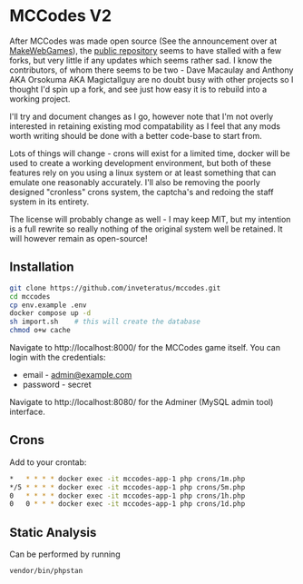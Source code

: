 # MCCodes V2

After MCCodes was made open source (See the announcement over at [MakeWebGames](https://makewebgames.io/topic/33093-mccodes-v2-open-source/)), the [public repository](https://github.com/davemacaulay/mccodesv2)
seems to have stalled with a few forks, but very little if any updates which seems rather sad. I know the contributors,
of whom there seems to be two - Dave Macaulay and Anthony AKA Orsokuma AKA Magictallguy are no doubt busy with other
projects so I thought I'd spin up a fork, and see just how easy it is to rebuild into a working project.

I'll try and document changes as I go, however note that I'm not overly interested in retaining existing mod
compatability as I feel that any mods worth writing should be done with a better code-base to start from.

Lots of things will change - crons will exist for a limited time, docker will be used to create a working development
environment, but both of these features rely on you using a linux system or at least something that can emulate one
reasonably accurately. I'll also be removing the poorly designed "cronless" crons system, the captcha's and redoing
the staff system in its entirety.

The license will probably change as well - I may keep MIT, but my intention is a full rewrite so really nothing of the
original system well be retained. It will however remain as open-source!

## Installation

```sh
git clone https://github.com/inveteratus/mccodes.git
cd mccodes
cp env.example .env
docker compose up -d
sh import.sh    # this will create the database
chmod o+w cache
```

Navigate to http://localhost:8000/ for the MCCodes game itself. You can login with the credentials:

* email - admin@example.com
* password - secret

Navigate to http://localhost:8080/ for the Adminer (MySQL admin tool) interface.

## Crons

Add to your crontab:

```sh
*   * * * * docker exec -it mccodes-app-1 php crons/1m.php
*/5 * * * * docker exec -it mccodes-app-1 php crons/5m.php
0   * * * * docker exec -it mccodes-app-1 php crons/1h.php
0   0 * * * docker exec -it mccodes-app-1 php crons/1d.php
```

## Static Analysis

Can be performed by running

```sh
vendor/bin/phpstan
```
